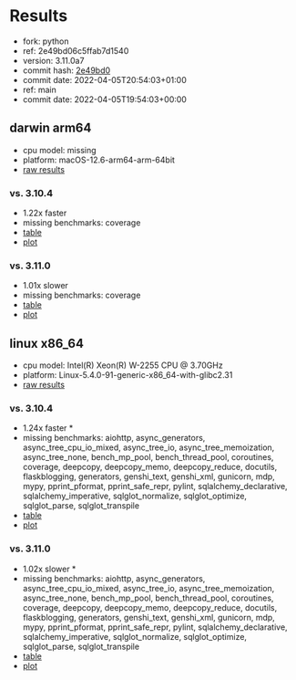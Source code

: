 # Results

- fork: python
- ref: 2e49bd06c5ffab7d1540
- version: 3.11.0a7
- commit hash: [2e49bd0](https://github.com/python/cpython/commit/2e49bd0)
- commit date: 2022-04-05T20:54:03+01:00
- ref: main
- commit date: 2022-04-05T19:54:03+00:00

## darwin arm64

- cpu model: missing
- platform: macOS-12.6-arm64-arm-64bit
- [raw results](bm-20220405-darwin-arm64-python-2e49bd06c5ffab7d1540-3.11.0a7-2e49bd0.json)

### vs. 3.10.4

- 1.22x faster
- missing benchmarks: coverage
- [table](bm-20220405-darwin-arm64-python-2e49bd06c5ffab7d1540-3.11.0a7-2e49bd0-vs-3.10.4.md)
- [plot](bm-20220405-darwin-arm64-python-2e49bd06c5ffab7d1540-3.11.0a7-2e49bd0-vs-3.10.4.png)

### vs. 3.11.0

- 1.01x slower
- missing benchmarks: coverage
- [table](bm-20220405-darwin-arm64-python-2e49bd06c5ffab7d1540-3.11.0a7-2e49bd0-vs-3.11.0.md)
- [plot](bm-20220405-darwin-arm64-python-2e49bd06c5ffab7d1540-3.11.0a7-2e49bd0-vs-3.11.0.png)

## linux x86_64

- cpu model: Intel(R) Xeon(R) W-2255 CPU @ 3.70GHz
- platform: Linux-5.4.0-91-generic-x86_64-with-glibc2.31
- [raw results](bm-20220405-linux-x86_64-python-main-3.11.0a7-2e49bd0.json)

### vs. 3.10.4

- 1.24x faster \*
- missing benchmarks: aiohttp, async_generators, async_tree_cpu_io_mixed, async_tree_io, async_tree_memoization, async_tree_none, bench_mp_pool, bench_thread_pool, coroutines, coverage, deepcopy, deepcopy_memo, deepcopy_reduce, docutils, flaskblogging, generators, genshi_text, genshi_xml, gunicorn, mdp, mypy, pprint_pformat, pprint_safe_repr, pylint, sqlalchemy_declarative, sqlalchemy_imperative, sqlglot_normalize, sqlglot_optimize, sqlglot_parse, sqlglot_transpile
- [table](bm-20220405-linux-x86_64-python-main-3.11.0a7-2e49bd0-vs-3.10.4.md)
- [plot](bm-20220405-linux-x86_64-python-main-3.11.0a7-2e49bd0-vs-3.10.4.png)

### vs. 3.11.0

- 1.02x slower \*
- missing benchmarks: aiohttp, async_generators, async_tree_cpu_io_mixed, async_tree_io, async_tree_memoization, async_tree_none, bench_mp_pool, bench_thread_pool, coroutines, coverage, deepcopy, deepcopy_memo, deepcopy_reduce, docutils, flaskblogging, generators, genshi_text, genshi_xml, gunicorn, mdp, mypy, pprint_pformat, pprint_safe_repr, pylint, sqlalchemy_declarative, sqlalchemy_imperative, sqlglot_normalize, sqlglot_optimize, sqlglot_parse, sqlglot_transpile
- [table](bm-20220405-linux-x86_64-python-main-3.11.0a7-2e49bd0-vs-3.11.0.md)
- [plot](bm-20220405-linux-x86_64-python-main-3.11.0a7-2e49bd0-vs-3.11.0.png)

